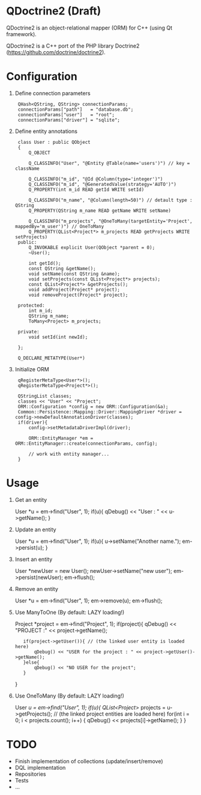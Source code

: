 QDoctrine2 (Draft)
==================

QDoctrine2 is an object-relational mapper (ORM) for C++ (using Qt framework).

QDoctrine2 is a C++ port of the PHP library Doctrine2 (https://github.com/doctrine/doctrine2).

Configuration
=============

  1. Define connection parameters

          QHash<QString, QString> connectionParams;
          connectionParams["path"]   = "database.db";
          connectionParams["user"]   = "root";
          connectionParams["driver"] = "sqlite";

  2. Define entity annotations

          class User : public QObject
          {
              Q_OBJECT
    
              Q_CLASSINFO("User", "@Entity @Table(name='users')") // key = className
    
              Q_CLASSINFO("m_id", "@Id @Column(type='integer')")
              Q_CLASSINFO("m_id", "@GeneratedValue(strategy='AUTO')")
              Q_PROPERTY(int m_id READ getId WRITE setId)
    
              Q_CLASSINFO("m_name", "@Column(length=50)") // detault type : QString
              Q_PROPERTY(QString m_name READ getName WRITE setName)
              
              Q_CLASSINFO("m_projects", "@OneToMany(targetEntity='Project', mappedBy='m_user')") // OneToMany
              Q_PROPERTY(QList<Project*> m_projects READ getProjects WRITE setProjects)
          public:
              Q_INVOKABLE explicit User(QObject *parent = 0);
              ~User();
              
              int getId();
              const QString &getName();
              void setName(const QString &name);
              void setProjects(const QList<Project*> projects);
              const QList<Project*> &getProjects();
              void addProject(Project* project);
              void removeProject(Project* project);
              
          protected:
              int m_id;
              QString m_name;
              ToMany<Project> m_projects;
      
          private:
              void setId(int newId);
              
          };
      
          Q_DECLARE_METATYPE(User*)

  3. Initialize ORM

          qRegisterMetaType<User*>();
          qRegisterMetaType<Project*>();
      
          QStringList classes;
          classes << "User" << "Project";
          ORM::Configuration *config = new ORM::Configuration(&a);
          Common::Persistence::Mapping::Driver::MappingDriver *driver = config->newDefaultAnnotationDriver(classes);
          if(driver){
              config->setMetadataDriverImpl(driver);
              
              ORM::EntityManager *em = ORM::EntityManager::create(connectionParams, config);
              
              // work with entity manager...
          }

Usage
=====

  1. Get an entity

        User *u = em->find<User>("User", 1);
        if(u){
            qDebug() << "User : " << u->getName();
        }

  2. Update an entity

        User *u = em->find<User>("User", 1);
        if(u){
            u->setName("Another name.");
            em->persist(u);
        }

  3. Insert an entity

        User *newUser = new User();
        newUser->setName("new user");
        em->persist(newUser);
        em->flush();

  4. Remove an entity

        User *u = em->find<User>("User", 1);
        em->remove(u);
        em->flush();

  5. Use ManyToOne (By default: LAZY loading!)

        Project *project = em->find<Project>("Project", 1);
        if(project){
            qDebug() << "PROJECT :" << project->getName();
    
            if(project->getUser()){ // (the linked user entity is loaded here)
                qDebug() << "USER for the project : " << project->getUser()->getName();
            }else{
                qDebug() << "NO USER for the project";
            }
        }

  6. Use OneToMany (By default: LAZY loading!)

        User *u = em->find<User>("User", 1);
        if(u){
            QList<Project*> projects = u->getProjects(); // (the linked project entities are loaded here)
            for(int i = 0; i < projects.count(); i++)
            {
                qDebug() << projects[i]->getName();
            }
        }

TODO
====
- Finish implementation of collections (update/insert/remove)
- DQL implementation
- Repositories
- Tests
- ...
